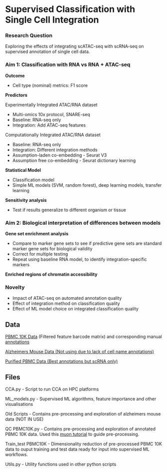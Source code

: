 # Supervised Classification with Single Cell Integration

### Research Question
Exploring the effects of integrating scATAC-seq with scRNA-seq on supervised annotation of single cell data.

### Aim 1: Classification with RNA vs RNA + ATAC-seq

**Outcome**
- Cell type (nominal) metrics: F1 score
  
**Predictors**

Experimentally Integrated ATAC/RNA dataset
- Multi-omics 10x protocol, SNARE-seq
- Baseline: RNA-seq only
- Integration: Add ATAC-seq features
  
Computationally Integrated ATAC/RNA dataset
- Baseline: RNA-seq only
- Integration: Different integration methods
- Assumption-laden co-embedding - Seurat V3
- Assumption free co-embedding - Seurat dictionary learning
  
**Statistical Model**
- Classification model
- Simple ML models (SVM, random forest), deep learning models, transfer learning
  
**Sensitivity analysis**
- Test if results generalize to different organism or tissue

### Aim 2: Biological interpretation of differences between models
**Gene set enrichment analysis**
- Compare to marker gene sets to see if predictive gene sets are standard marker gene sets for biological validity
- Correct for multiple testing
- Repeat using baseline RNA model, to identify integration-specific markers

**Enriched regions of chromatin accessibility**

### Novelty
- Impact of ATAC-seq on automated annotation quality
- Effect of integration method on classification quality 
- Effect of ML model choice on integrated classification quality

## Data
[PBMC 10K Data](https://www.10xgenomics.com/resources/datasets/pbmc-from-a-healthy-donor-granulocytes-removed-through-cell-sorting-10-k-1-standard-1-0-0) (Filtered feature barcode matrix) and corresponding manual
[annotations](https://figshare.manchester.ac.uk/articles/dataset/TriTan_An_efficient_triple_non-negative_matrix_factorisation_method_for_integrative_analysis_of_single-cell_multiomics_data/23283998/1)

[Alzheimers Mouse Data (Not using due to lack of cell name annotations)](https://www.10xgenomics.com/resources/datasets/multiomic-integration-neuroscience-application-note-single-cell-multiome-rna-atac-alzheimers-disease-mouse-model-brain-coronal-sections-from-one-hemisphere-over-a-time-course-1-standard)

[Purified PBMC Data (Best annotations but scRNA only)](https://github.com/10XGenomics/single-cell-3prime-paper/tree/master/pbmc68k_analysis)

## Files
CCA.py - Script to run CCA on HPC platforms

ML_models.py - Supervised ML algorithms, feature importance and other visualisations

Old Scripts - Contains pre-processing and exploration of alzheimers mouse data (NOT IN USE)

QC PBMC10K.py - Contains pre-processing and exploration of annotated PBMC 10K data. Used this [muon tutorial](https://muon-tutorials.readthedocs.io/en/latest/single-cell-rna-atac/index.html) to guide pre-processing.

Train_test PBMC10K - Dimensionality reduction of pre-processed PBMC 10K data to ouput training and test data ready for input into supervised ML workflows.

Utils.py - Utility functions used in other python scripts












